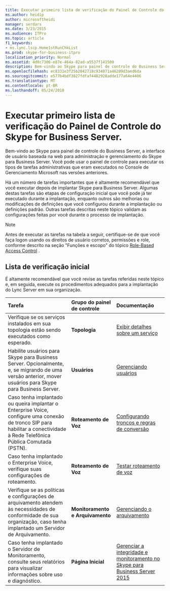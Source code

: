 ```yaml
---
title: Executar primeiro lista de verificação do Painel de Controle do Skype for Business Server.
ms.author: heidip
author: microsoftheidi
manager: serdars
ms.date: 3/23/2015
ms.audience: ITPro
ms.topic: article
f1_keywords:
- ms.lync.lscp.Home1stRunChkList
ms.prod: skype-for-business-itpro
localization_priority: Normal
ms.assetid: 4d0c7306-e87e-464a-82ad-a5537f141500
description: Bem-vindo ao Skype para painel de controle do Business Server, a interface de usuário baseada na web para administração e gerenciamento do Skype para Business Server. Você pode usar o painel de controle para executar os tipos de tarefas administrativas que eram executados no Console de Gerenciamento Microsoft nas versões anteriores.
ms.openlocfilehash: ec8331e3f25b2042718c934871a46209d3aed6da
ms.sourcegitcommit: e577b4bdf3827fdfaf4482928adde177a64e4406
ms.translationtype: MT
ms.contentlocale: pt-BR
ms.lasthandoff: 05/24/2018
---
```

# <a name="first-run-checklist-for-skype-for-business-server-control-panel"></a>Executar primeiro lista de verificação do Painel de Controle do Skype for Business Server.
 
Bem-vindo ao Skype para painel de controle do Business Server, a interface de usuário baseada na web para administração e gerenciamento do Skype para Business Server. Você pode usar o painel de controle para executar os tipos de tarefas administrativas que eram executados no Console de Gerenciamento Microsoft nas versões anteriores.
  
Há um número de tarefas importantes que é altamente recomendável que você executar depois de implantar Skype para Business Server. Algumas destas tarefas são etapas de configuração inicial que você pode já ter executado durante a implantação, enquanto outros são melhorias ou modificações de definições que você configurou durante a implantação ou definições padrão. Outras tarefas descritas neste tópico validam as configurações feitas por você durante o processo de implantação.
  
> [!NOTE]
> Antes de executar as tarefas na tabela a seguir, certifique-se de que você faça logon usando os direitos de usuário corretos, permissões e role, conforme descrito na seção "Funções e escopo" do tópico [Role-Based Access Control](http://technet.microsoft.com/library/41204ba3-ce5b-41a8-a6c3-b444468fa328.aspx) .
  
## <a name="first-run-checklist"></a>Lista de verificação inicial

É altamente recomendável que você revise as tarefas referidas neste tópico e, em seguida, execute os procedimentos adequados para a implantação do Lync Server em sua organização.
  
|**Tarefa**|**Grupo do painel de controle**|**Documentação**|
|:-----|:-----|:-----|
|Verifique se os serviços instalados em sua topologia estão sendo executados como esperado.  <br/> |**Topologia** <br/> |[Exibir detalhes sobre um serviço](http://technet.microsoft.com/library/bc8e8202-cd68-47e4-95b2-bb36e51cc124.aspx) <br/> |
|Habilite usuários para Skype para Business Server. Opcionalmente, e, se migrando de uma versão anterior, mover usuários para Skype para Business Server.  <br/> |**Usuários** <br/> |[Gerenciando usuários](http://technet.microsoft.com/library/8021087e-5084-4a39-9fef-ab9376c6d371.aspx) <br/> |
|Caso tenha implantado ou queira implantar o Enterprise Voice, configure uma conexão de tronco SIP para habilitar a conectividade à Rede Telefônica Pública Comutada (PSTN).  <br/> |**Roteamento de Voz** <br/> |[Configurando troncos e regras de conversão](http://technet.microsoft.com/library/0c339511-a185-484e-94f0-dbe918b7e48a.aspx) <br/> |
|Caso tenha implantado o Enterprise Voice, verifique suas configurações de roteamento.  <br/> |**Roteamento de Voz** <br/> |[Testar roteamento de voz](http://technet.microsoft.com/library/d3aae909-fef6-440f-b144-0b62dc82bf5d.aspx) <br/> |
|Verifique se as políticas e configurações de arquivamento atendem às necessidades de conformidade de sua organização, caso tenha implantado um Servidor de Arquivamento.  <br/> |**Monitoramento e Arquivamento** <br/> |[Gerenciando o arquivamento](http://technet.microsoft.com/library/48c6cc8c-c2c1-4534-9a8a-fd5eb738076a.aspx) <br/> |
|Caso tenha implantado o Servidor de Monitoramento, consulte seus relatórios para visualizar informações sobre uso e diagnóstico.  <br/> |**Página Inicial** <br/> |[Gerenciar a integridade e monitoramento no Skype para Business Server 2015](../../manage/health-and-monitoring/health-and-monitoring.md) <br/> |
   

